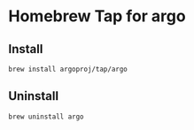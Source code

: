 # Homebrew Tap for argo

## Install
```
brew install argoproj/tap/argo
```

## Uninstall
```
brew uninstall argo
```